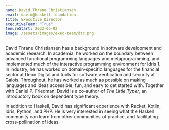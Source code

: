 ```yaml
---
name: David Thrane Christiansen
email: david@haskell.foundation
title: Executive Director
executiveTeam: "True"
tenureStart: 2022-05-02
image: /assets/images/exec-team/dtc.png
---
```

David Thrane Christiansen has a background in software development and academic research. In academia, he worked on the boundary between advanced functional programming languages and metaprogramming, and implemented much of the interactive programming environment for Idris 1. In industry, he has worked on domain-specific languages for the financial sector at Deon Digital and tools for software verification and security at Galois. Throughout, he has worked as much as possible on making languages and ideas accessible, fun, and easy to get started with. Together with Daniel P. Friedman, David is a co-author of _The Little Typer_, an introductory book on dependent type theory.

In addition to Haskell, David has significant experience with Racket, Kotlin, Idris, Python, and PHP. He is very interested in seeing what the Haskell community can learn from other communities of practice, and facilitating cross-pollination of ideas.
